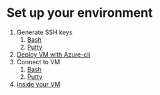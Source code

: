 # Set up your environment

1. Generate SSH keys
    1. [Bash](01-key-generation-bash.md)
    1. [Putty](01-key-generation-putty.md)
1. [Deploy VM with Azure-cli](02-deploy-vm.md)
1. Connect to VM
    1. [Bash](03-connect-to-vm-bash.md)
    1. [Putty](03-connect-to-vm-putty.md)
1. [Inside your VM](04-inside-vm.md)